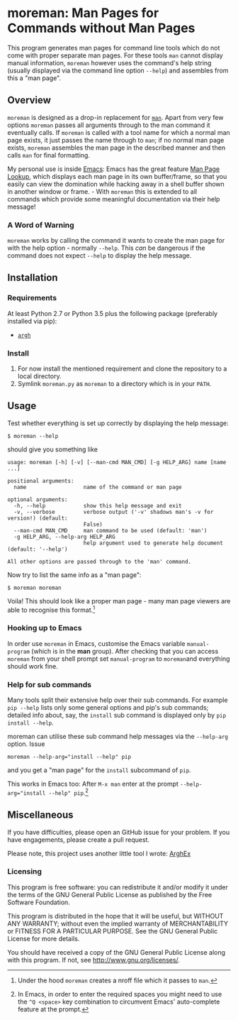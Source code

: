 moreman: Man Pages for Commands without Man Pages
=========

This program generates man pages for command line tools which do not
come with proper separate man pages. For these tools `man` cannot
display manual information, `moreman` however uses the command's help
string (usually displayed via the command line option `--help`) and
assembles from this a "man page".

## Overview

`moreman` is designed as a drop-in replacement for [`man`][man]. Apart
from very few options `moreman` passes all arguments through to the
man command it eventually calls. If `moreman` is called with a tool
name for which a normal man page exists, it just passes the name
through to `man`; if no normal man page exists, `moreman` assembles
the man page in the described manner and then calls `man` for final
formatting.

My personal use is inside [Emacs][emacs]: Emacs has the great feature
[Man Page Lookup][emacs-man], which displays each man page in its own
buffer/frame, so that you easily can view the domination while hacking
away in a shell buffer shown in another window or frame. - With
`moreman` this is extended to all commands which provide some
meaningful documentation via their help message!

### A Word of Warning

`moreman` works by calling the command it wants to create the man page
for with the help option - normally `--help`. This *can* be dangerous
if the command does not expect `--help` to display the help message.


## Installation

### Requirements

At least Python 2.7 or Python 3.5 plus the following package
(preferably installed via pip):

* [`argh`][argh]

[argh]: https://github.com/neithere/argh

### Install

1. For now install the mentioned requirement and clone the repository
   to a local directory.
2. Symlink `moreman.py` as `moreman` to a directory which is in your
   `PATH`.


## Usage

Test whether everything is set up correctly by displaying the help
message:

    $ moreman --help

should give you something like

```
usage: moreman [-h] [-v] [--man-cmd MAN_CMD] [-g HELP_ARG] name [name ...]

positional arguments:
  name                  name of the command or man page

optional arguments:
  -h, --help            show this help message and exit
  -v, --verbose         verbose output ('-v' shadows man's -v for version!) (default:
                        False)
  --man-cmd MAN_CMD     man command to be used (default: 'man')
  -g HELP_ARG, --help-arg HELP_ARG
                        help argument used to generate help document (default: '--help')

All other options are passed through to the 'man' command.
```

Now try to list the same info as a "man page":

    $ moreman moreman

Voila! This should look like a proper man page - many man page viewers
are able to recognise this format.[^1]

[^1]: Under the hood `moreman` creates a nroff file which it passes to
    `man`. 

### Hooking up to Emacs

In order use `moreman` in Emacs, customise the Emacs variable
`manual-program` (which is in the **man** group). After checking that
you can access `moreman` from your shell prompt set `manual-program`
to `moreman`and everything should work fine.

### Help for sub commands

Many tools split their extensive help over their sub commands. For
example `pip --help` lists only some general options and pip's sub
commands; detailed info about, say, the `install` sub command is
displayed only by `pip install --help`.

moreman can utilise these sub command help messages via the
`--help-arg` option. Issue

    moreman --help-arg="install --help" pip 

and you get a "man page" for the `install` subcommand of `pip`.

This works in Emacs too: After `M-x man` enter at the prompt
`--help-arg="install --help" pip`.[^2]

[^2]: In Emacs, in order to enter the required spaces you might need
    to use the `^Q <space>` key combination to circumvent Emacs'
    auto-complete feature at the prompt.


## Miscellaneous 

If you have difficulties, please open an GitHub issue for your problem. If
you have engagements, please create a pull request.

Please note, this project uses another little tool I wrote:
[ArghEx][arghex]

### Licensing

This program is free software: you can redistribute it and/or modify
it under the terms of the GNU General Public License as published by
the Free Software Foundation.

This program is distributed in the hope that it will be useful, but
WITHOUT ANY WARRANTY; without even the implied warranty of
MERCHANTABILITY or FITNESS FOR A PARTICULAR PURPOSE.  See the GNU
General Public License for more details.

You should have received a copy of the GNU General Public License
along with this program.  If not, see <http://www.gnu.org/licenses/>.

[man]: http://man7.org/linux/man-pages/man1/man.1.html
[emacs-man]: http://www.gnu.org/software/emacs/manual/html_node/emacs/Man-Page.html#Man-Page
[emacs]: http://www.gnu.org/software/emacs/
[arghex]: https://github.com/halloleo/arghex


<!--  LocalWords:  moreman nroff
 -->
